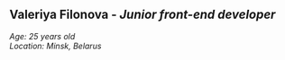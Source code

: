 ## Valeriya Filonova - *Junior front-end developer*  
*Age: 25 years old*  
*Location: Minsk, Belarus*
